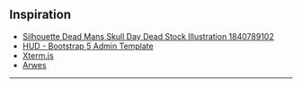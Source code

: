 ## Inspiration
- [Silhouette Dead Mans Skull Day Dead Stock Illustration 1840789102](https://www.shutterstock.com/image-illustration/silhouette-dead-mans-skull-day-dia-1840789102)
- [HUD - Bootstrap 5 Admin Template](https://themeforest.net/item/hud-bootstrap-5-admin-template/34000752)
- [Xterm.js](https://xtermjs.org/)
- [Arwes](https://arwes.dev/)
---